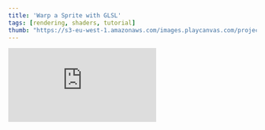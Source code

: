 ```yaml
---
title: 'Warp a Sprite with GLSL'
tags: [rendering, shaders, tutorial]
thumb: "https://s3-eu-west-1.amazonaws.com/images.playcanvas.com/projects/12/426038/2C7C85-image-75.jpg"
---
```


<div className="iframe-container">
    <iframe loading="lazy" src="https://playcanv.as/p/3NdgiVsp/" title="Warp a Sprite with GLSL" webkitallowfullscreen="true" mozallowfullscreen="true" allow="autoplay" allowfullscreen="true" allowvr="" scrolling="no" frameborder="0" />
</div>

